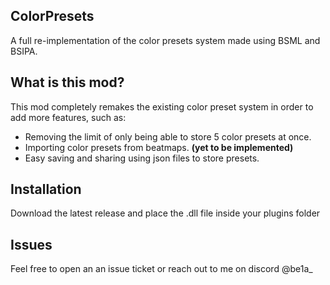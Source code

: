 ## ColorPresets
A full re-implementation of the color presets system made using BSML and BSIPA.

## What is this mod?
This mod completely remakes the existing color preset system in order to add more features, such as:

- Removing the limit of only being able to store 5 color presets at once.
- Importing color presets from beatmaps. **(yet to be implemented)**
- Easy saving and sharing using json files to store presets.

## Installation
Download the latest release and place the .dll file inside your plugins folder

## Issues
Feel free to open an an issue ticket or reach out to me on discord @be1a_
